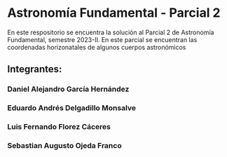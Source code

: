 # Astronomía Fundamental - Parcial 2
En este respositorio se encuentra la solución al Parcial 2 de Astronomía Fundamental, semestre 2023-II. En este parcial se encuentran las coordenadas horizonatales de algunos cuerpos astronómicos


## Integrantes:
### Daniel Alejandro García Hernández
### Eduardo Andrés Delgadillo Monsalve
### Luis Fernando Florez Cáceres
### Sebastian Augusto Ojeda Franco


